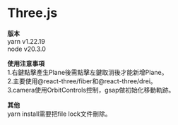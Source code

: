# Three.js

**版本**  
yarn v1.22.19  
node v20.3.0  

**使用注意事項**  
1.右鍵點擊產生Plane後需點擊左鍵取消後才能新增Plane。  
2.主要使用@react-three/fiber和@react-three/drei。  
3.camera使用OrbitControls控制，gsap做初始化移動軌跡。  
  
**其他**  
yarn install需要把file lock文件刪除。  

